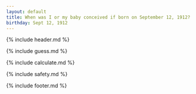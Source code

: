 ```yaml
---
layout: default
title: When was I or my baby conceived if born on September 12, 1912?
birthday: Sept 12, 1912
---
```


{% include header.md %}

{% include guess.md %}

{% include calculate.md %}

{% include safety.md %}

{% include footer.md %}



